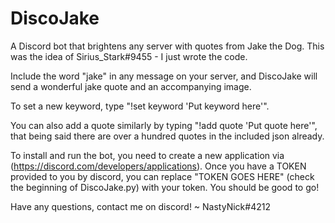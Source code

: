 # DiscoJake
A Discord bot that brightens any server with quotes from Jake the Dog.
This was the idea of Sirius_Stark#9455 - I just wrote the code. 

Include the word "jake" in any message on your server, and DiscoJake will send a wonderful jake quote and an accompanying image. 

To set a new keyword, type "!set keyword 'Put keyword here'".
  
You can also add a quote similarly by typing "!add quote 'Put quote here'", that being said there are over a hundred quotes in the included json already. 
  
To install and run the bot, you need to create a new application via (https://discord.com/developers/applications). Once you have a TOKEN provided to you by discord, you can replace "TOKEN GOES HERE" (check the beginning of DiscoJake.py) with your token. You should be good to go!

Have any questions, contact me on discord! ~ NastyNick#4212

